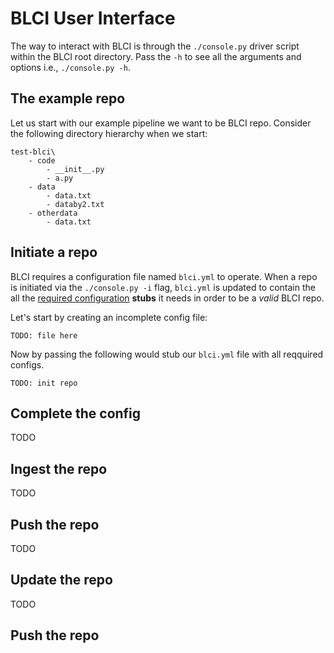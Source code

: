 # BLCI User Interface

The way to interact with BLCI is through the `./console.py` driver script within the BLCI root directory. Pass the `-h` to see all the arguments and options i.e., `./console.py -h`.

## The example repo

Let us start with our example pipeline we want to be BLCI repo. Consider the following directory hierarchy when we start:

```
test-blci\
	- code
		- __init__.py
		- a.py
	- data
		- data.txt
		- databy2.txt
	- otherdata
		- data.txt
```

## Initiate a repo

BLCI requires a configuration file named `blci.yml` to operate. When a repo is initiated via the `./console.py -i` flag, `blci.yml` is updated to contain the all the [required configuration](#TODO) **stubs** it needs in order to be a *valid* BLCI repo. 

Let's start by creating an incomplete config file:

```
TODO: file here
```

Now by passing the following would stub our `blci.yml` file with all reqquired configs.

```
TODO: init repo
```

## Complete the config
TODO

## Ingest the repo
TODO

## Push the repo
TODO

## Update the repo
TODO

## Push the repo
